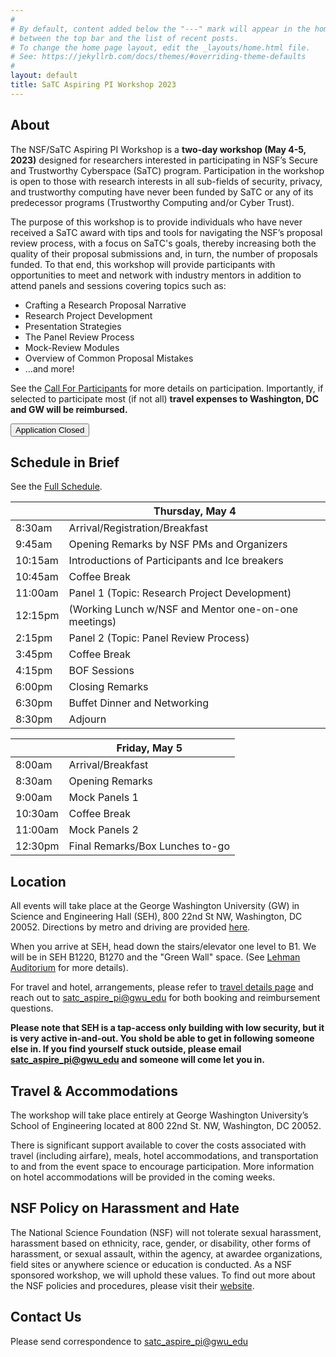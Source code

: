 ```yaml
---
#
# By default, content added below the "---" mark will appear in the home page
# between the top bar and the list of recent posts.
# To change the home page layout, edit the _layouts/home.html file.
# See: https://jekyllrb.com/docs/themes/#overriding-theme-defaults
#
layout: default
title: SaTC Aspiring PI Workshop 2023 
---
```




## About

The NSF/SaTC Aspiring PI Workshop is a **two-day workshop (May 4-5, 2023)** designed for researchers interested in participating in NSF’s Secure and Trustworthy Cyberspace (SaTC) program. Participation in the workshop is open to those with research interests in all sub-fields of security, privacy, and trustworthy computing have never been funded by SaTC or any of its predecessor programs (Trustworthy Computing and/or Cyber Trust). 

The purpose of this workshop is to provide individuals who have never received a SaTC award with  tips and tools for navigating the NSF’s proposal review process, with a focus on SaTC's goals, thereby increasing both the quality of their proposal submissions and, in turn, the number of proposals funded. To that end, this workshop will provide participants with opportunities to meet and network with industry mentors in addition to attend panels and sessions covering topics such as: 
  * Crafting a Research Proposal Narrative
  * Research Project Development
  * Presentation Strategies
  * The Panel Review Process 
  * Mock-Review Modules 
  * Overview of Common Proposal Mistakes
  * …and more! 


See the [Call For Participants](/cfp) for more details on participation. Importantly, if selected to participate most (if not all) **travel expenses to Washington, DC and GW will be reimbursed.**

<div class="reg-link">
<button>Application Closed</button>
</div>



## Schedule in Brief

See the [Full Schedule](schedule.html).


|         | Thursday, May 4                                      |
|---------|------------------------------------------------------|
| 8:30am  | Arrival/Registration/Breakfast                       |
| 9:45am  | Opening Remarks by NSF PMs and Organizers            |
| 10:15am | Introductions of Participants and Ice breakers       |
| 10:45am | Coffee Break                                         |
| 11:00am | Panel 1 (Topic: Research Project Development)        |
| 12:15pm | (Working Lunch w/NSF and Mentor one-on-one meetings) |
| 2:15pm  | Panel 2 (Topic: Panel Review Process)                |
| 3:45pm  | Coffee Break                                         |
| 4:15pm  | BOF Sessions                                         |
| 6:00pm  | Closing Remarks                                      |
| 6:30pm  | Buffet Dinner and Networking                         |
| 8:30pm  | Adjourn                                              |





|         | Friday, May 5                   |
|---------|---------------------------------|
| 8:00am  | Arrival/Breakfast               |
| 8:30am  | Opening Remarks                 |
| 9:00am  | Mock Panels 1                   |
| 10:30am | Coffee Break                    |
| 11:00am | Mock Panels 2                   |
| 12:30pm | Final Remarks/Box Lunches to-go |



  

## Location

All events will take place at the George Washington University (GW) in Science and Engineering Hall (SEH), 800 22nd St NW, Washington, DC 20052. Directions by metro and driving are provided [here](https://www.seas.gwu.edu/directions-campus).

When you arrive at SEH, head down the stairs/elevator one level to B1. We will be in SEH B1220, B1270 and the "Green Wall" space. (See [Lehman Auditorium](https://seascf.seas.gwu.edu/lehman-auditorium) for more details).

For travel and hotel, arrangements, please refer to [travel details page](/travel) and reach out to [satc_aspire_pi@gwu_edu](mailto:satc_aspire_pi@gwu.edu) for both booking and reimbursement questions.


**Please note that SEH is a tap-access only building with low security, but it is very active in-and-out. You shold be able to get in following someone else in. If you find yourself stuck outside, please email [satc_aspire_pi@gwu_edu](mailto:satc_aspire_pi@gwu.edu) and someone will come let you in.**

## Travel & Accommodations 
The workshop will take place entirely at George Washington University’s School of Engineering located at 800 22nd St. NW, Washington, DC 20052. 

There is significant support available to cover the costs associated with travel (including airfare), meals, hotel accommodations, and transportation to and from the event space to encourage participation. More information on hotel accommodations will be provided in the coming weeks. 

## NSF Policy on Harassment and Hate

The National Science Foundation (NSF) will not tolerate sexual harassment, harassment based on ethnicity, race, gender, or disability, other forms of harassment, or sexual assault, within the agency, at awardee organizations, field sites or anywhere science or education is conducted. As a NSF sponsored workshop, we will uphold these values. To find out more about the NSF policies and procedures, please visit their [website](https://www.nsf.gov/od/oecr/harassment.jsp#:~:text=OECR%20Staff-,Stop%20Harassment,science%20or%20education%20is%20conducted). 

## Contact Us

Please send correspondence to [satc_aspire_pi@gwu_edu](mailto:satc_aspire_pi@gwu.edu)
